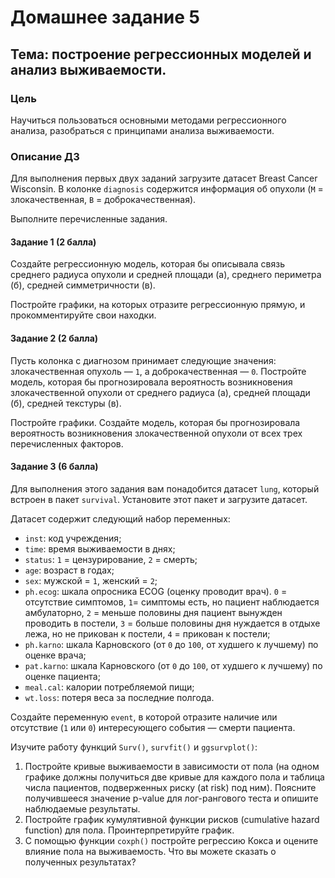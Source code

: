 # Домашнее задание 5
## Тема: построение регрессионных моделей и анализ выживаемости.

### Цель
Научиться пользоваться основными методами регрессионного анализа, разобраться с принципами анализа выживаемости.

### Описание ДЗ
Для выполнения первых двух заданий загрузите датасет Breast Cancer Wisconsin. В колонке `diagnosis` содержится информация об опухоли (`M` = злокачественная, `B` = доброкачественная).

Выполните перечисленные задания.

#### Задание 1 (2 балла)
Создайте регрессионную модель, которая бы описывала связь среднего радиуса опухоли и средней площади (а), среднего периметра (б), средней симметричности (в).

Постройте графики, на которых отразите регрессионную прямую, и прокомментируйте свои находки.

#### Задание 2 (2 балла)
Пусть колонка с диагнозом принимает следующие значения: злокачественная опухоль — `1`, а доброкачественная — `0`. Постройте модель, которая бы прогнозировала вероятность возникновения злокачественной опухоли от среднего радиуса (а), средней площади (б), средней текстуры (в).

Постройте графики. Создайте модель, которая бы прогнозировала вероятность возникновения злокачественной опухоли от всех трех перечисленных факторов.

#### Задание 3 (6 балла)
Для выполнения этого задания вам понадобится датасет `lung`, который встроен в пакет `survival`. Установите этот пакет и загрузите датасет.

Датасет содержит следующий набор переменных:
- `inst`: код учреждения;
- `time`: время выживаемости в днях;
- `status`: `1` = цензурирование, `2` = смерть;
- `age`: возраст в годах;
- `sex`: мужской = `1`, женский = `2`;
- `ph.ecog`: шкала опросника ECOG (оценку проводит врач). `0` = отсутствие симптомов, `1`= симптомы есть, но пациент наблюдается амбулаторно, `2` = меньше половины дня пациент вынужден проводить в постели, `3` = больше половины дня нуждается в отдыхе лежа, но не прикован к постели, `4` = прикован к постели;
- `ph.karno`: шкала Карновского (от `0` до `100`, от худшего к лучшему) по оценке врача;
- `pat.karno`: шкала Карновского (от `0` до `100`, от худшего к лучшему) по оценке пациента;
- `meal.cal`: калории потребляемой пищи;
- `wt.loss`: потеря веса за последние полгода.

Создайте переменную `event`, в которой отразите наличие или отсутствие (`1` или `0`) интересующего события — смерти пациента.

Изучите работу функций `Surv()`, `survfit()` и `ggsurvplot()`:
1. Постройте кривые выживаемости в зависимости от пола (на одном графике должны получиться две кривые для каждого пола и таблица числа пациентов, подверженных риску (at risk) под ним). Поясните получившееся значение p-value для лог-рангового теста и опишите наблюдаемые результаты.
2. Постройте график кумулятивной функции рисков (cumulative hazard function) для пола. Проинтерпретируйте график.
3. С помощью функции `coxph()` постройте регрессию Кокса и оцените влияние пола на выживаемость. Что вы можете сказать о полученных результатах?
